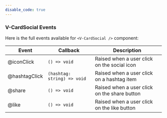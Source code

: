```yaml
---
disable_code: true
---
```


### V-CardSocial Events

Here is the full events available for `<V-CardSocial />` component:

| Event         | Callback                                                     | Description                                  |
| ------------- | ------------------------------------------------------------ | -------------------------------------------- |
| @iconClick    | <span class="is-function">`() => void`</span>                | Raised when a user click on the social icon  |
| @hashtagClick | <span class="is-function">`(hashtag: string) => void`</span> | Raised when a user click on a hashtag item   |
| @share        | <span class="is-function">`() => void`</span>                | Raised when a user click on the share button |
| @like         | <span class="is-function">`() => void`</span>                | Raised when a user click on the like button  |
